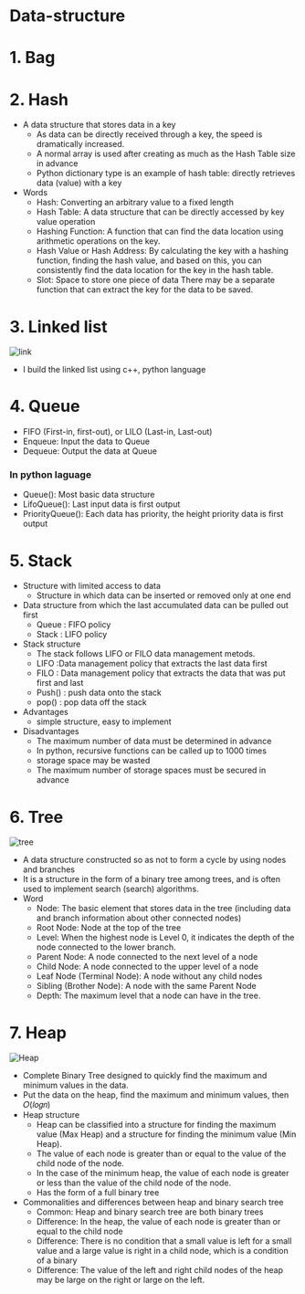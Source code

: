 # Data-structure
# 1. Bag
# 2. Hash
  * A data structure that stores data in a key
     - As data can be directly received through a key, the speed is dramatically increased.
     - A normal array is used after creating as much as the Hash Table size in advance
     - Python dictionary type is an example of hash table: directly retrieves data (value) with a key
  * Words
     - Hash: Converting an arbitrary value to a fixed length
     - Hash Table: A data structure that can be directly accessed by key value operation
     - Hashing Function: A function that can find the data location using arithmetic operations on the key.
     - Hash Value or Hash Address: By calculating the key with a hashing function, finding the hash value, and based on this, you can consistently find the data location for the key in the hash table.
     - Slot: Space to store one piece of data
There may be a separate function that can extract the key for the data to be saved.
  
# 3. Linked list

![link](https://user-images.githubusercontent.com/48328919/106408490-2d719f80-6404-11eb-8380-d08714ed8d5e.PNG)

* I build the linked list using c++, python language
# 4. Queue
  * FIFO (First-in, first-out), or LILO (Last-in, Last-out)
  * Enqueue: Input the data to Queue
  * Dequeue: Output the data at Queue
  
  ### In python laguage
   * Queue(): Most basic data structure
   * LifoQueue(): Last input data is first output
   * PriorityQueue(): Each data has priority, the height priority data is first output
   
# 5. Stack
  * Structure with limited access to data
     - Structure in which data can be inserted or removed only at one end
  * Data structure from which the last accumulated data can be pulled out first
     - Queue : FIFO policy
     - Stack : LIFO policy
  * Stack structure
     - The stack follows LIFO or FILO data management metods.
     - LIFO :Data management policy that extracts the last data first
     - FILO : Data management policy that extracts the data that was put first and last
     - Push() : push data onto the stack
     - pop() : pop data off the stack
  * Advantages
     - simple structure, easy to implement
  * Disadvantages
     - The maximum number of data must be determined in advance
     - In python, recursive functions can be called up to 1000 times
     - storage space may be wasted
     - The maximum number of storage spaces must be secured in advance
     
# 6. Tree

![tree](https://user-images.githubusercontent.com/48328919/106408474-264a9180-6404-11eb-9d4c-cdb719a59ab5.PNG)

 * A data structure constructed so as not to form a cycle by using nodes and branches
 * It is a structure in the form of a binary tree among trees, and is often used to implement search (search) algorithms.
 * Word
    - Node: The basic element that stores data in the tree (including data and branch information about other connected nodes)
    - Root Node: Node at the top of the tree
    - Level: When the highest node is Level 0, it indicates the depth of the node connected to the lower branch.
    - Parent Node: A node connected to the next level of a node
    - Child Node: A node connected to the upper level of a node
    - Leaf Node (Terminal Node): A node without any child nodes
    - Sibling (Brother Node): A node with the same Parent Node
    - Depth: The maximum level that a node can have in the tree.
     
# 7. Heap

![Heap](https://user-images.githubusercontent.com/48328919/106408407-0024f180-6404-11eb-8c5d-75342326d0e3.PNG)

 * Complete Binary Tree designed to quickly find the maximum and minimum values in the data.
 * Put the data on the heap, find the maximum and minimum values, then 𝑂(𝑙𝑜𝑔𝑛)
 * Heap structure
    - Heap can be classified into a structure for finding the maximum value (Max Heap) and a structure for finding the minimum value (Min Heap).
    - The value of each node is greater than or equal to the value of the child node of the node. 
    - In the case of the minimum heap, the value of each node is greater or less than the value of the child node of the node.
    - Has the form of a full binary tree
 * Commonalities and differences between heap and binary search tree
    - Common: Heap and binary search tree are both binary trees
    - Difference: In the heap, the value of each node is greater than or equal to the child node
    - Difference: There is no condition that a small value is left for a small value and a large value is right in a child node, which is a condition of a binary 
    - Difference: The value of the left and right child nodes of the heap may be large on the right or large on the left.
